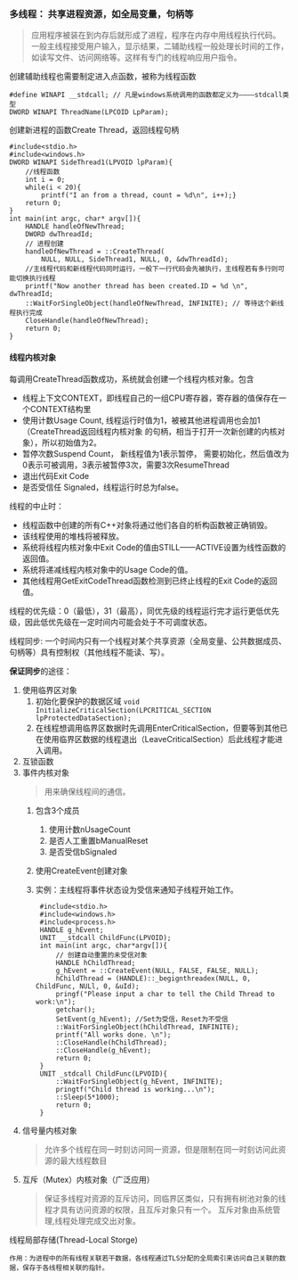### 多线程： 共享进程资源，如全局变量，句柄等
> 应用程序被装在到内存后就形成了进程，程序在内存中用线程执行代码。
一般主线程接受用户输入，显示结果，二辅助线程一般处理长时间的工作，如读写文件、访问网络等。这样有专门的线程响应用户指令。

创建辅助线程也需要制定进入点函数，被称为线程函数

    #define WINAPI __stdcall; // 凡是windows系统调用的函数都定义为————stdcall类型
    DWORD WINAPI ThreadName(LPCOID LpParam);
创建新进程的函数Create Thread，返回线程句柄

    #include<stdio.h>
    #include<windows.h>
    DWORD WINAPI SideThread1(LPVOID lpParam){
        //线程函数
        int i = 0;
        while(i < 20){
            printf("I an from a thread, count = %d\n", i++);}
        return 0;
    }
    int main(int argc, char* argv[]){
        HANDLE handleOfNewThread;
        DWORD dwThreadId;
        // 进程创建
        handleOfNewThread = ::CreateThread(
            NULL, NULL, SideThread1, NULL, 0, &dwThreadId);
        //主线程代码和新线程代码同时运行，一般下一行代码会先被执行，主线程若有多行则可能切换执行线程
        printf("Now another thread has been created.ID = %d \n", dwThreadId; 
        ::WaitForSingleObject(handleOfNewThread, INFINITE); // 等待这个新线程执行完成
        CloseHandle(handleOfNewThread);
        return 0;
    }
#### 线程内核对象
每调用CreateThread函数成功，系统就会创建一个线程内核对象。包含
* 线程上下文CONTEXT，即线程自己的一组CPU寄存器，寄存器的值保存在一个CONTEXT结构里
* 使用计数Usage Count, 线程运行时值为1，被被其他进程调用也会加1（CreateThread返回线程内核对象
的句柄，相当于打开一次新创建的内核对象），所以初始值为2。
* 暂停次数Suspend Count， 新线程值为1表示暂停， 需要初始化，然后值改为0表示可被调用，3表示被暂停3次，需要3次ResumeThread
* 退出代码Exit Code
* 是否受信任 Signaled，线程运行时总为false。

线程的中止时：
* 线程函数中创建的所有C++对象将通过他们各自的析构函数被正确销毁。
* 该线程使用的堆栈将被释放。
* 系统将线程内核对象中Exit Code的值由STILL——ACTIVE设置为线性函数的返回值。
* 系统将递减线程内核对象中的Usage Code的值。
* 其他线程用GetExitCodeThread函数检测到已终止线程的Exit Code的返回值。

线程的优先级：0（最低），31（最高），同优先级的线程运行完才运行更低优先级，因此低优先级在一定时间内可能会处于不可调度状态。

线程同步: 一个时间内只有一个线程对某个共享资源（全局变量、公共数据成员、句柄等）具有控制权（其他线程不能读、写）。

**保证同步**的途径：
1. 使用临界区对象
    1. 初始化要保护的数据区域 `void InitializeCriticalSection(LPCRITICAL_SECTION lpProtectedDataSection);`
    2. 在线程想调用临界区数据时先调用EnterCriticalSection，但要等到其他已在使用临界区数据的线程退出（LeaveCriticalSection）后此线程才能进入调用。
2. 互锁函数
3. 事件内核对象
    > 用来确保线程间的通信。
    1. 包含3个成员
        1. 使用计数nUsageCount
        2. 是否人工重置bManualReset
        3. 是否受信bSignaled
    2. 使用CreateEvent创建对象
    3. 实例：主线程将事件状态设为受信来通知子线程开始工作。
    
            #include<stdio.h>
            #include<windows.h>
            #include<process.h>
            HANDLE g_hEvent;
            UNIT __stdcall ChildFunc(LPVOID);
            int main(int argc, char*argv[]){
                // 创建自动重置的未受信对象
                HANDLE hChildThread;
                g_hEvent = ::CreateEvent(NULL, FALSE, FALSE, NULL);
                hChildThread = (HANDLE)::_begignthreadex(NULL, 0, ChildFunc, NULl, 0, &uId);
                pringf("Please input a char to tell the Child Thread to work:\n");
                getchar();
                SetEvent(g_hEvent); //Set为受信，Reset为不受信
                ::WaitForSingleObject(hChildThread, INFINITE);
                printf("All works done. \n");
                ::CloseHandle(hChildThread);
                ::CloseHandle(g_hEvent);
                return 0;
            }
            UNIT _stdcall ChildFunc(LPVOID){
                ::WaitForSingleObject(g_hEvent, INFINITE);
                pringtf("Child thread is working...\n");
                ::Sleep(5*1000);
                return 0;
            }
4. 信号量内核对象
    > 允许多个线程在同一时刻访问同一资源，但是限制在同一时刻访问此资源的最大线程数目
5. 互斥（Mutex）内核对象（广泛应用）
    > 保证多线程对资源的互斥访问，同临界区类似，只有拥有树池对象的线程才具有访问资源的权限，且互斥对象只有一个。
    > 互斥对象由系统管理,线程处理完成交出对象。

线程局部存储(Thread-Local Storge)

    作用：为进程中的所有线程关联若干数据，各线程通过TLS分配的全局索引来访问自己关联的数据，保存于各线程相关联的指针。
    
